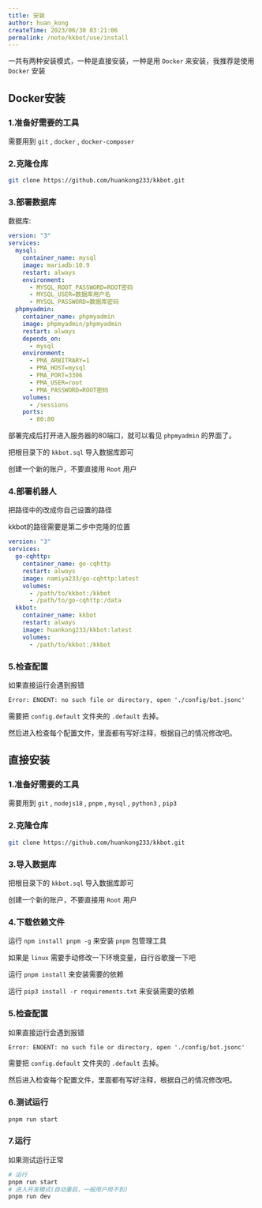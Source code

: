 ```yaml
---
title: 安装
author: huan_kong
createTime: 2023/06/30 03:21:06
permalink: /note/kkbot/use/install
---
```


一共有两种安装模式，一种是直接安装，一种是用 `Docker` 来安装，我推荐是使用 `Docker` 安装

## Docker安装

### 1.准备好需要的工具

需要用到 `git` , `docker` , `docker-composer`

### 2.克隆仓库

~~~ bash
git clone https://github.com/huankong233/kkbot.git
~~~

### 3.部署数据库

数据库:

~~~ yaml
version: "3"
services:
  mysql:
    container_name: mysql
    image: mariadb:10.9
    restart: always
    environment:
      - MYSQL_ROOT_PASSWORD=ROOT密码
      - MYSQL_USER=数据库用户名
      - MYSQL_PASSWORD=数据库密码
  phpmyadmin:
    container_name: phpmyadmin
    image: phpmyadmin/phpmyadmin
    restart: always
    depends_on:
      - mysql
    environment:
      - PMA_ARBITRARY=1
      - PMA_HOST=mysql
      - PMA_PORT=3306
      - PMA_USER=root
      - PMA_PASSWORD=ROOT密码
    volumes:
      - /sessions
    ports:
      - 80:80
~~~

部署完成后打开进入服务器的80端口，就可以看见 `phpmyadmin` 的界面了。

把根目录下的 `kkbot.sql` 导入数据库即可

创建一个新的账户，不要直接用 `Root` 用户

### 4.部署机器人

把路径中的改成你自己设置的路径

kkbot的路径需要是第二步中克隆的位置

~~~ yaml
version: "3"
services:
  go-cqhttp:
    container_name: go-cqhttp
    restart: always
    image: namiya233/go-cqhttp:latest
    volumes:
      - /path/to/kkbot:/kkbot
      - /path/to/go-cqhttp:/data
  kkbot:
    container_name: kkbot
    restart: always
    image: huankong233/kkbot:latest
    volumes:
      - /path/to/kkbot:/kkbot
~~~

### 5.检查配置

如果直接运行会遇到报错

~~~ txt
Error: ENOENT: no such file or directory, open './config/bot.jsonc'
~~~

需要把 `config.default` 文件夹的 `.default` 去掉。

然后进入检查每个配置文件，里面都有写好注释，根据自己的情况修改吧。

## 直接安装

### 1.准备好需要的工具

需要用到 `git` , `nodejs18` , `pnpm` , `mysql` , `python3` , `pip3`

### 2.克隆仓库

~~~ bash
git clone https://github.com/huankong233/kkbot.git
~~~

### 3.导入数据库

把根目录下的 `kkbot.sql` 导入数据库即可

创建一个新的账户，不要直接用 `Root` 用户

### 4.下载依赖文件

运行 `npm install pnpm -g` 来安装 `pnpm` 包管理工具

如果是 `linux` 需要手动修改一下环境变量，自行谷歌搜一下吧

运行 `pnpm install` 来安装需要的依赖

运行 `pip3 install -r requirements.txt` 来安装需要的依赖

### 5.检查配置

如果直接运行会遇到报错

~~~ txt
Error: ENOENT: no such file or directory, open './config/bot.jsonc'
~~~

需要把 `config.default` 文件夹的 `.default` 去掉。

然后进入检查每个配置文件，里面都有写好注释，根据自己的情况修改吧。

### 6.测试运行

~~~ bash
pnpm run start
~~~

### 7.运行

如果测试运行正常

~~~ bash
# 运行
pnpm run start
# 进入开发模式(自动重启，一般用户用不到)
pnpm run dev
~~~
